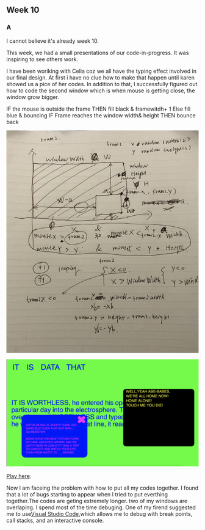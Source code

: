 ## Week 10 

### A

I cannot believe it's already week 10.

This week, we had a small presentations of our code-in-progress. It was inspiring to see others work.

I have been woriking with Celia coz we all have the typing effect involved in our final design. At first i have no clue how to make that happen until karen showed us a pice of her codes. In addition to that, I successfully figured out how to code the second window which is when mouse is getting close, the window grow bigger.

IF the mouse is outside the frame
THEN fill black & framewitdh+ 1
Else fill blue & bouncing 
IF Frame reaches the window width& height
THEN bounce back

![](https://github.com/Raymondvonz/CodeWords/blob/master/W10/Screen%20Shot%202020-10-06%20at%209.10.16%20pm.png)

![](https://github.com/Raymondvonz/CodeWords/blob/master/W10/Screen%20Shot%202020-10-06%20at%207.53.21%20pm.png)

[Play here](https://raymondvonz.github.io/CodeWords/W10/final/).

Now l am faceing the problem with how to put all my codes together. I found that a lot of bugs starting to appear when I tried to put everthing together.The codes are geting extremely longer. two of my windows are overlaping. I spend most of the time debuging. One of my firend suggested me to use[Visual Studio Code](https://code.visualstudio.com),which allows me to debug with break points, call stacks, and an interactive console.
